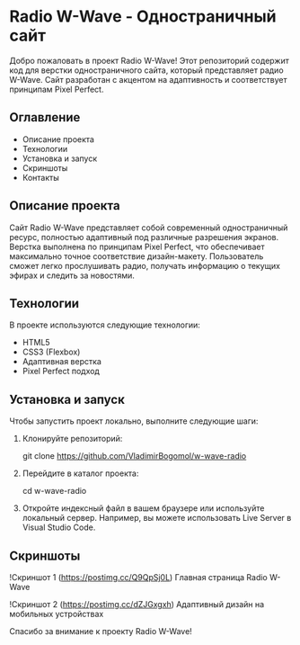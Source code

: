 # Radio W-Wave - Одностраничный сайт

Добро пожаловать в проект Radio W-Wave! Этот репозиторий содержит код для верстки одностраничного сайта, который представляет радио W-Wave. Сайт разработан с акцентом на адаптивность и соответствует принципам Pixel Perfect.

## Оглавление

- Описание проекта
- Технологии
- Установка и запуск
- Скриншоты
- Контакты

## Описание проекта

Сайт Radio W-Wave представляет собой современный одностраничный ресурс, полностью адаптивный под различные разрешения экранов. Верстка выполнена по принципам Pixel Perfect, что обеспечивает максимально точное соответствие дизайн-макету. Пользователь сможет легко прослушивать радио, получать информацию о текущих эфирах и следить за новостями.

## Технологии

В проекте используются следующие технологии:
- HTML5
- CSS3 (Flexbox)
- Адаптивная верстка
- Pixel Perfect подход

## Установка и запуск

Чтобы запустить проект локально, выполните следующие шаги:

1. Клонируйте репозиторий:
   
   git clone https://github.com/VladimirBogomol/w-wave-radio
   
2. Перейдите в каталог проекта:
   
   cd w-wave-radio
   
3. Откройте индексный файл в вашем браузере или используйте локальный сервер. Например, вы можете использовать Live Server в Visual Studio Code.


## Скриншоты

!Скриншот 1 (https://postimg.cc/Q9QpSj0L)
Главная страница Radio W-Wave

!Скриншот 2 (https://postimg.cc/dZJGxgxh)
Адаптивный дизайн на мобильных устройствах

Спасибо за внимание к проекту Radio W-Wave!
